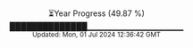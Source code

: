 <p align="center">
⏳Year Progress (49.87 %) <br>
██████████████▁▁▁▁▁▁▁▁▁▁▁▁▁▁▁▁ <br>
<sub>Updated: Mon, 01 Jul 2024 12:36:42 GMT</sub>
</p>

